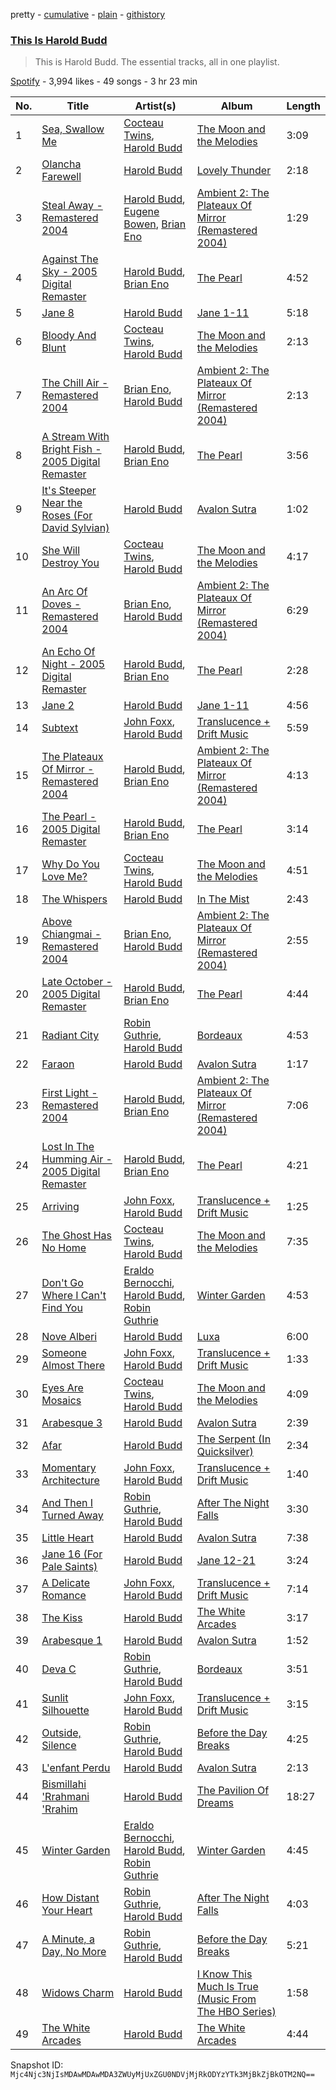 pretty - [cumulative](/playlists/cumulative/37i9dQZF1DZ06evO21YUWA.md) - [plain](/playlists/plain/37i9dQZF1DZ06evO21YUWA) - [githistory](https://github.githistory.xyz/mackorone/spotify-playlist-archive/blob/main/playlists/plain/37i9dQZF1DZ06evO21YUWA)

### [This Is Harold Budd](https://open.spotify.com/playlist/37i9dQZF1DZ06evO21YUWA)

> This is Harold Budd\. The essential tracks, all in one playlist.

[Spotify](https://open.spotify.com/user/spotify) - 3,994 likes - 49 songs - 3 hr 23 min

| No. | Title | Artist(s) | Album | Length |
|---|---|---|---|---|
| 1 | [Sea, Swallow Me](https://open.spotify.com/track/7vPHiwgCOAjSBRjAirbMvS) | [Cocteau Twins](https://open.spotify.com/artist/5Wabl1lPdNOeIn0SQ5A1mp), [Harold Budd](https://open.spotify.com/artist/3uOCouLFR4bVx0XeiQJSbl) | [The Moon and the Melodies](https://open.spotify.com/album/5v2I3i4RPD8T1XV0pjvPNo) | 3:09 |
| 2 | [Olancha Farewell](https://open.spotify.com/track/4KyJQKAFvEH4F52qSMuwIF) | [Harold Budd](https://open.spotify.com/artist/3uOCouLFR4bVx0XeiQJSbl) | [Lovely Thunder](https://open.spotify.com/album/1MUMyzhjWpYnTKjmpTF1YA) | 2:18 |
| 3 | [Steal Away \- Remastered 2004](https://open.spotify.com/track/5tAb6fBqO5zgUKlhqMyxfr) | [Harold Budd](https://open.spotify.com/artist/3uOCouLFR4bVx0XeiQJSbl), [Eugene Bowen](https://open.spotify.com/artist/06MankK2DQyv2fsv6F2XYh), [Brian Eno](https://open.spotify.com/artist/7MSUfLeTdDEoZiJPDSBXgi) | [Ambient 2: The Plateaux Of Mirror \(Remastered 2004\)](https://open.spotify.com/album/5ma9r5NFV0poevmydI2qgO) | 1:29 |
| 4 | [Against The Sky \- 2005 Digital Remaster](https://open.spotify.com/track/50mwGp3PgKoZldhBvfy2cf) | [Harold Budd](https://open.spotify.com/artist/3uOCouLFR4bVx0XeiQJSbl), [Brian Eno](https://open.spotify.com/artist/7MSUfLeTdDEoZiJPDSBXgi) | [The Pearl](https://open.spotify.com/album/5SSf6lNbSoaAUx6PxQVjlP) | 4:52 |
| 5 | [Jane 8](https://open.spotify.com/track/5T7jNsX9SBTugNhbj4euh7) | [Harold Budd](https://open.spotify.com/artist/3uOCouLFR4bVx0XeiQJSbl) | [Jane 1\-11](https://open.spotify.com/album/1WWcacsiLhViXL44OCdtft) | 5:18 |
| 6 | [Bloody And Blunt](https://open.spotify.com/track/1uHFzwXv5h4O8pFbo6LFhB) | [Cocteau Twins](https://open.spotify.com/artist/5Wabl1lPdNOeIn0SQ5A1mp), [Harold Budd](https://open.spotify.com/artist/3uOCouLFR4bVx0XeiQJSbl) | [The Moon and the Melodies](https://open.spotify.com/album/5v2I3i4RPD8T1XV0pjvPNo) | 2:13 |
| 7 | [The Chill Air \- Remastered 2004](https://open.spotify.com/track/1ijeMou08IoCT7ZhjPvu42) | [Brian Eno](https://open.spotify.com/artist/7MSUfLeTdDEoZiJPDSBXgi), [Harold Budd](https://open.spotify.com/artist/3uOCouLFR4bVx0XeiQJSbl) | [Ambient 2: The Plateaux Of Mirror \(Remastered 2004\)](https://open.spotify.com/album/5ma9r5NFV0poevmydI2qgO) | 2:13 |
| 8 | [A Stream With Bright Fish \- 2005 Digital Remaster](https://open.spotify.com/track/4IN34Iq5T9x1vN6MASxvS9) | [Harold Budd](https://open.spotify.com/artist/3uOCouLFR4bVx0XeiQJSbl), [Brian Eno](https://open.spotify.com/artist/7MSUfLeTdDEoZiJPDSBXgi) | [The Pearl](https://open.spotify.com/album/5SSf6lNbSoaAUx6PxQVjlP) | 3:56 |
| 9 | [It's Steeper Near the Roses \(For David Sylvian\)](https://open.spotify.com/track/3bHt0oTVrWjy9Rss6Akhhy) | [Harold Budd](https://open.spotify.com/artist/3uOCouLFR4bVx0XeiQJSbl) | [Avalon Sutra](https://open.spotify.com/album/74U382QRUWf0vA9PaBnZW6) | 1:02 |
| 10 | [She Will Destroy You](https://open.spotify.com/track/2cWc4NJ2WYAZllS4VWFcHs) | [Cocteau Twins](https://open.spotify.com/artist/5Wabl1lPdNOeIn0SQ5A1mp), [Harold Budd](https://open.spotify.com/artist/3uOCouLFR4bVx0XeiQJSbl) | [The Moon and the Melodies](https://open.spotify.com/album/5v2I3i4RPD8T1XV0pjvPNo) | 4:17 |
| 11 | [An Arc Of Doves \- Remastered 2004](https://open.spotify.com/track/244AfRQzVwSOzkkRHGPWge) | [Brian Eno](https://open.spotify.com/artist/7MSUfLeTdDEoZiJPDSBXgi), [Harold Budd](https://open.spotify.com/artist/3uOCouLFR4bVx0XeiQJSbl) | [Ambient 2: The Plateaux Of Mirror \(Remastered 2004\)](https://open.spotify.com/album/5ma9r5NFV0poevmydI2qgO) | 6:29 |
| 12 | [An Echo Of Night \- 2005 Digital Remaster](https://open.spotify.com/track/1PoRGnn6KqdOnY22gBVrzw) | [Harold Budd](https://open.spotify.com/artist/3uOCouLFR4bVx0XeiQJSbl), [Brian Eno](https://open.spotify.com/artist/7MSUfLeTdDEoZiJPDSBXgi) | [The Pearl](https://open.spotify.com/album/5SSf6lNbSoaAUx6PxQVjlP) | 2:28 |
| 13 | [Jane 2](https://open.spotify.com/track/5ninNGGy8iR9tv3USENLKb) | [Harold Budd](https://open.spotify.com/artist/3uOCouLFR4bVx0XeiQJSbl) | [Jane 1\-11](https://open.spotify.com/album/1WWcacsiLhViXL44OCdtft) | 4:56 |
| 14 | [Subtext](https://open.spotify.com/track/73J3NTv0WiYzta78twULgh) | [John Foxx](https://open.spotify.com/artist/36pk438TUUMdX59j1zbvTu), [Harold Budd](https://open.spotify.com/artist/3uOCouLFR4bVx0XeiQJSbl) | [Translucence + Drift Music](https://open.spotify.com/album/7BEfxVzXS9j2WEvuOlkxgO) | 5:59 |
| 15 | [The Plateaux Of Mirror \- Remastered 2004](https://open.spotify.com/track/75Q2oWlmhsTiM9KTbjyduU) | [Harold Budd](https://open.spotify.com/artist/3uOCouLFR4bVx0XeiQJSbl), [Brian Eno](https://open.spotify.com/artist/7MSUfLeTdDEoZiJPDSBXgi) | [Ambient 2: The Plateaux Of Mirror \(Remastered 2004\)](https://open.spotify.com/album/5ma9r5NFV0poevmydI2qgO) | 4:13 |
| 16 | [The Pearl \- 2005 Digital Remaster](https://open.spotify.com/track/4dUIwKF5cQ4efJELwG8cpm) | [Harold Budd](https://open.spotify.com/artist/3uOCouLFR4bVx0XeiQJSbl), [Brian Eno](https://open.spotify.com/artist/7MSUfLeTdDEoZiJPDSBXgi) | [The Pearl](https://open.spotify.com/album/5SSf6lNbSoaAUx6PxQVjlP) | 3:14 |
| 17 | [Why Do You Love Me?](https://open.spotify.com/track/6mnDez8mWJqlTyp6GjCKKR) | [Cocteau Twins](https://open.spotify.com/artist/5Wabl1lPdNOeIn0SQ5A1mp), [Harold Budd](https://open.spotify.com/artist/3uOCouLFR4bVx0XeiQJSbl) | [The Moon and the Melodies](https://open.spotify.com/album/5v2I3i4RPD8T1XV0pjvPNo) | 4:51 |
| 18 | [The Whispers](https://open.spotify.com/track/4VH3rKj1tmhUZtX3U43jBq) | [Harold Budd](https://open.spotify.com/artist/3uOCouLFR4bVx0XeiQJSbl) | [In The Mist](https://open.spotify.com/album/3J8bwfrUYrzmuE0IqFLhUS) | 2:43 |
| 19 | [Above Chiangmai \- Remastered 2004](https://open.spotify.com/track/0ycQOJSAh2HXg1DaKLGoRX) | [Brian Eno](https://open.spotify.com/artist/7MSUfLeTdDEoZiJPDSBXgi), [Harold Budd](https://open.spotify.com/artist/3uOCouLFR4bVx0XeiQJSbl) | [Ambient 2: The Plateaux Of Mirror \(Remastered 2004\)](https://open.spotify.com/album/5ma9r5NFV0poevmydI2qgO) | 2:55 |
| 20 | [Late October \- 2005 Digital Remaster](https://open.spotify.com/track/2Ef5Vgw0ShuKGoNfO6Nrof) | [Harold Budd](https://open.spotify.com/artist/3uOCouLFR4bVx0XeiQJSbl), [Brian Eno](https://open.spotify.com/artist/7MSUfLeTdDEoZiJPDSBXgi) | [The Pearl](https://open.spotify.com/album/5SSf6lNbSoaAUx6PxQVjlP) | 4:44 |
| 21 | [Radiant City](https://open.spotify.com/track/0Z5oEza6OKWhXJBVnlCWzl) | [Robin Guthrie](https://open.spotify.com/artist/3ZqRIzadY4WYQEg4Hj2vGC), [Harold Budd](https://open.spotify.com/artist/3uOCouLFR4bVx0XeiQJSbl) | [Bordeaux](https://open.spotify.com/album/1O5oSyE5rPE7heWZYjWy5c) | 4:53 |
| 22 | [Faraon](https://open.spotify.com/track/5MGYcaAg4dci4djv6VfPL1) | [Harold Budd](https://open.spotify.com/artist/3uOCouLFR4bVx0XeiQJSbl) | [Avalon Sutra](https://open.spotify.com/album/74U382QRUWf0vA9PaBnZW6) | 1:17 |
| 23 | [First Light \- Remastered 2004](https://open.spotify.com/track/0r4FEHukFd50r43uTuYmHY) | [Harold Budd](https://open.spotify.com/artist/3uOCouLFR4bVx0XeiQJSbl), [Brian Eno](https://open.spotify.com/artist/7MSUfLeTdDEoZiJPDSBXgi) | [Ambient 2: The Plateaux Of Mirror \(Remastered 2004\)](https://open.spotify.com/album/5ma9r5NFV0poevmydI2qgO) | 7:06 |
| 24 | [Lost In The Humming Air \- 2005 Digital Remaster](https://open.spotify.com/track/0Xf8nLzbt3TXW0DejZhHTy) | [Harold Budd](https://open.spotify.com/artist/3uOCouLFR4bVx0XeiQJSbl), [Brian Eno](https://open.spotify.com/artist/7MSUfLeTdDEoZiJPDSBXgi) | [The Pearl](https://open.spotify.com/album/5SSf6lNbSoaAUx6PxQVjlP) | 4:21 |
| 25 | [Arriving](https://open.spotify.com/track/6hhZYB38RdXAok3StFocCK) | [John Foxx](https://open.spotify.com/artist/36pk438TUUMdX59j1zbvTu), [Harold Budd](https://open.spotify.com/artist/3uOCouLFR4bVx0XeiQJSbl) | [Translucence + Drift Music](https://open.spotify.com/album/7BEfxVzXS9j2WEvuOlkxgO) | 1:25 |
| 26 | [The Ghost Has No Home](https://open.spotify.com/track/0rtfF7pfVYD5nvBQ1mPRsD) | [Cocteau Twins](https://open.spotify.com/artist/5Wabl1lPdNOeIn0SQ5A1mp), [Harold Budd](https://open.spotify.com/artist/3uOCouLFR4bVx0XeiQJSbl) | [The Moon and the Melodies](https://open.spotify.com/album/5v2I3i4RPD8T1XV0pjvPNo) | 7:35 |
| 27 | [Don't Go Where I Can't Find You](https://open.spotify.com/track/6RtdBwIiYavQENjkE6JCba) | [Eraldo Bernocchi](https://open.spotify.com/artist/7uXzqanGH5YKBVLs3cXHk5), [Harold Budd](https://open.spotify.com/artist/3uOCouLFR4bVx0XeiQJSbl), [Robin Guthrie](https://open.spotify.com/artist/3ZqRIzadY4WYQEg4Hj2vGC) | [Winter Garden](https://open.spotify.com/album/79CiLRhOgW6bYfeB38SrQH) | 4:53 |
| 28 | [Nove Alberi](https://open.spotify.com/track/0qR4944z41aPHStt3EtJuk) | [Harold Budd](https://open.spotify.com/artist/3uOCouLFR4bVx0XeiQJSbl) | [Luxa](https://open.spotify.com/album/6U54zyIjIX05p3e7xXNURs) | 6:00 |
| 29 | [Someone Almost There](https://open.spotify.com/track/35TCHjntA1Nz3S7iZSkcur) | [John Foxx](https://open.spotify.com/artist/36pk438TUUMdX59j1zbvTu), [Harold Budd](https://open.spotify.com/artist/3uOCouLFR4bVx0XeiQJSbl) | [Translucence + Drift Music](https://open.spotify.com/album/7BEfxVzXS9j2WEvuOlkxgO) | 1:33 |
| 30 | [Eyes Are Mosaics](https://open.spotify.com/track/0nh702r8bba4yTwk2U3yhj) | [Cocteau Twins](https://open.spotify.com/artist/5Wabl1lPdNOeIn0SQ5A1mp), [Harold Budd](https://open.spotify.com/artist/3uOCouLFR4bVx0XeiQJSbl) | [The Moon and the Melodies](https://open.spotify.com/album/5v2I3i4RPD8T1XV0pjvPNo) | 4:09 |
| 31 | [Arabesque 3](https://open.spotify.com/track/7AsLKcHPrUZe60x8o47YeQ) | [Harold Budd](https://open.spotify.com/artist/3uOCouLFR4bVx0XeiQJSbl) | [Avalon Sutra](https://open.spotify.com/album/74U382QRUWf0vA9PaBnZW6) | 2:39 |
| 32 | [Afar](https://open.spotify.com/track/2xYXPFalEjva3zI8ZYe2yQ) | [Harold Budd](https://open.spotify.com/artist/3uOCouLFR4bVx0XeiQJSbl) | [The Serpent \(In Quicksilver\)](https://open.spotify.com/album/3btBOcfiQYdEhYoiAKR4tl) | 2:34 |
| 33 | [Momentary Architecture](https://open.spotify.com/track/7FvfIOd3vfpsi67OvV34bG) | [John Foxx](https://open.spotify.com/artist/36pk438TUUMdX59j1zbvTu), [Harold Budd](https://open.spotify.com/artist/3uOCouLFR4bVx0XeiQJSbl) | [Translucence + Drift Music](https://open.spotify.com/album/7BEfxVzXS9j2WEvuOlkxgO) | 1:40 |
| 34 | [And Then I Turned Away](https://open.spotify.com/track/3wd0R0FUCqZTCShW5lFsMI) | [Robin Guthrie](https://open.spotify.com/artist/3ZqRIzadY4WYQEg4Hj2vGC), [Harold Budd](https://open.spotify.com/artist/3uOCouLFR4bVx0XeiQJSbl) | [After The Night Falls](https://open.spotify.com/album/37xpeBIwCGwIYKpyakvJZR) | 3:30 |
| 35 | [Little Heart](https://open.spotify.com/track/3QdEJzVqLqIIRsUSSF3m0C) | [Harold Budd](https://open.spotify.com/artist/3uOCouLFR4bVx0XeiQJSbl) | [Avalon Sutra](https://open.spotify.com/album/74U382QRUWf0vA9PaBnZW6) | 7:38 |
| 36 | [Jane 16 \(For Pale Saints\)](https://open.spotify.com/track/5mIe6UMcv1iqGMnoEYYWf9) | [Harold Budd](https://open.spotify.com/artist/3uOCouLFR4bVx0XeiQJSbl) | [Jane 12\-21](https://open.spotify.com/album/6RIxSz62ARCq1iXXqMRtTT) | 3:24 |
| 37 | [A Delicate Romance](https://open.spotify.com/track/481dttcKW8GzhMJ56EDdyP) | [John Foxx](https://open.spotify.com/artist/36pk438TUUMdX59j1zbvTu), [Harold Budd](https://open.spotify.com/artist/3uOCouLFR4bVx0XeiQJSbl) | [Translucence + Drift Music](https://open.spotify.com/album/7BEfxVzXS9j2WEvuOlkxgO) | 7:14 |
| 38 | [The Kiss](https://open.spotify.com/track/18oa7BOnHF8Y3YItQ8rV3e) | [Harold Budd](https://open.spotify.com/artist/3uOCouLFR4bVx0XeiQJSbl) | [The White Arcades](https://open.spotify.com/album/3BbMmyVg5D8kA8tAKm5yRE) | 3:17 |
| 39 | [Arabesque 1](https://open.spotify.com/track/6inVF4smJ5IgaYgrtHiaOF) | [Harold Budd](https://open.spotify.com/artist/3uOCouLFR4bVx0XeiQJSbl) | [Avalon Sutra](https://open.spotify.com/album/74U382QRUWf0vA9PaBnZW6) | 1:52 |
| 40 | [Deva C](https://open.spotify.com/track/7EOEdgx7Gv98yNCIGlpVKq) | [Robin Guthrie](https://open.spotify.com/artist/3ZqRIzadY4WYQEg4Hj2vGC), [Harold Budd](https://open.spotify.com/artist/3uOCouLFR4bVx0XeiQJSbl) | [Bordeaux](https://open.spotify.com/album/1O5oSyE5rPE7heWZYjWy5c) | 3:51 |
| 41 | [Sunlit Silhouette](https://open.spotify.com/track/4QkV3lZCbf9SoQXbYjefMR) | [John Foxx](https://open.spotify.com/artist/36pk438TUUMdX59j1zbvTu), [Harold Budd](https://open.spotify.com/artist/3uOCouLFR4bVx0XeiQJSbl) | [Translucence + Drift Music](https://open.spotify.com/album/7BEfxVzXS9j2WEvuOlkxgO) | 3:15 |
| 42 | [Outside, Silence](https://open.spotify.com/track/2xmeoUL5olt2NVgrKeTey9) | [Robin Guthrie](https://open.spotify.com/artist/3ZqRIzadY4WYQEg4Hj2vGC), [Harold Budd](https://open.spotify.com/artist/3uOCouLFR4bVx0XeiQJSbl) | [Before the Day Breaks](https://open.spotify.com/album/6dU0dQiQo7PF95dwQKKhlN) | 4:25 |
| 43 | [L'enfant Perdu](https://open.spotify.com/track/28D8V8CbAC4hXYRTU2ljeW) | [Harold Budd](https://open.spotify.com/artist/3uOCouLFR4bVx0XeiQJSbl) | [Avalon Sutra](https://open.spotify.com/album/74U382QRUWf0vA9PaBnZW6) | 2:13 |
| 44 | [Bismillahi 'Rrahmani 'Rrahim](https://open.spotify.com/track/5oTnjavcEz8hENl2nlYmdx) | [Harold Budd](https://open.spotify.com/artist/3uOCouLFR4bVx0XeiQJSbl) | [The Pavilion Of Dreams](https://open.spotify.com/album/0hWjBUtA4eoFsyh6lygVRN) | 18:27 |
| 45 | [Winter Garden](https://open.spotify.com/track/3L7bmTuqQVTGi9jR9NM6s9) | [Eraldo Bernocchi](https://open.spotify.com/artist/7uXzqanGH5YKBVLs3cXHk5), [Harold Budd](https://open.spotify.com/artist/3uOCouLFR4bVx0XeiQJSbl), [Robin Guthrie](https://open.spotify.com/artist/3ZqRIzadY4WYQEg4Hj2vGC) | [Winter Garden](https://open.spotify.com/album/79CiLRhOgW6bYfeB38SrQH) | 4:45 |
| 46 | [How Distant Your Heart](https://open.spotify.com/track/3sZ1KWZYD4WZhEa0jIgVg6) | [Robin Guthrie](https://open.spotify.com/artist/3ZqRIzadY4WYQEg4Hj2vGC), [Harold Budd](https://open.spotify.com/artist/3uOCouLFR4bVx0XeiQJSbl) | [After The Night Falls](https://open.spotify.com/album/37xpeBIwCGwIYKpyakvJZR) | 4:03 |
| 47 | [A Minute, a Day, No More](https://open.spotify.com/track/77GNj1dewpFsGfzkhujB0u) | [Robin Guthrie](https://open.spotify.com/artist/3ZqRIzadY4WYQEg4Hj2vGC), [Harold Budd](https://open.spotify.com/artist/3uOCouLFR4bVx0XeiQJSbl) | [Before the Day Breaks](https://open.spotify.com/album/6dU0dQiQo7PF95dwQKKhlN) | 5:21 |
| 48 | [Widows Charm](https://open.spotify.com/track/0fnwhKgvtZOaG4LosBTdko) | [Harold Budd](https://open.spotify.com/artist/3uOCouLFR4bVx0XeiQJSbl) | [I Know This Much Is True \(Music From The HBO Series\)](https://open.spotify.com/album/3U97Z1DvgFjej0mVTi5slN) | 1:58 |
| 49 | [The White Arcades](https://open.spotify.com/track/1RHWCbssogWYynyA7l0XsZ) | [Harold Budd](https://open.spotify.com/artist/3uOCouLFR4bVx0XeiQJSbl) | [The White Arcades](https://open.spotify.com/album/3BbMmyVg5D8kA8tAKm5yRE) | 4:44 |

Snapshot ID: `Mjc4Njc3NjIsMDAwMDAwMDA3ZWUyMjUxZGU0NDVjMjRkODYzYTk3MjBkZjBkOTM2NQ==`
